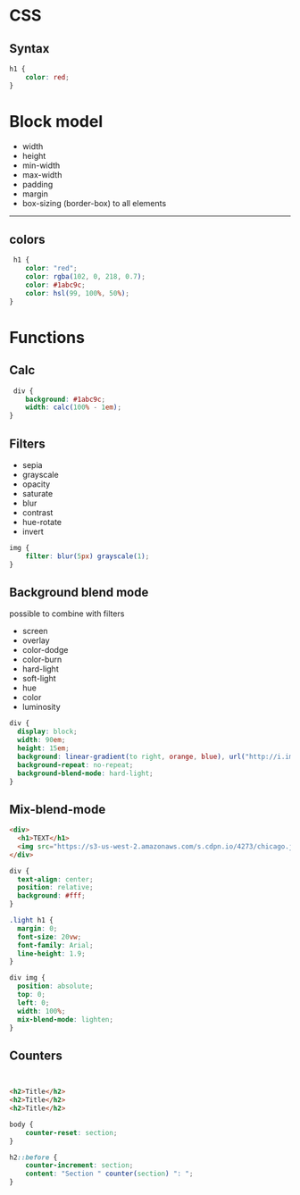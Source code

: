 # CSS


## Syntax
```css
h1 {
    color: red;
}

```
# Block model
* width
* height
* min-width
* max-width
* padding
* margin
* box-sizing (border-box) to all elements

----------------------------------------------------------------------
## colors
```css
 h1 {
    color: "red";
    color: rgba(102, 0, 218, 0.7);
    color: #1abc9c;
    color: hsl(99, 100%, 50%);
}
```

# Functions

## Calc
```css
 div {
    background: #1abc9c;
    width: calc(100% - 1em);
}
```

## Filters 
* sepia
* grayscale
* opacity
* saturate
* blur
* contrast
* hue-rotate
* invert
```css
img {
    filter: blur(5px) grayscale(1);
}
```

## Background blend mode
possible to combine with filters
* screen
* overlay
* color-dodge
* color-burn
* hard-light
* soft-light
* hue
* color
* luminosity

```css
div {
  display: block;
  width: 90em;
  height: 15em;
  background: linear-gradient(to right, orange, blue), url("http://i.imgur.com/ndjf9K9.jpg");
  background-repeat: no-repeat;
  background-blend-mode: hard-light;
}
```


## Mix-blend-mode
```html
<div>
  <h1>TEXT</h1>
  <img src="https://s3-us-west-2.amazonaws.com/s.cdpn.io/4273/chicago.jpg">
</div>

```

```css
div {
  text-align: center;
  position: relative;
  background: #fff;
}

.light h1 {
  margin: 0;
  font-size: 20vw;
  font-family: Arial;
  line-height: 1.9;
}

div img {
  position: absolute;
  top: 0;
  left: 0;
  width: 100%;
  mix-blend-mode: lighten;
}


```

## Counters

```html


<h2>Title</h2>
<h2>Title</h2>
<h2>Title</h2>
```

```css
body {
    counter-reset: section;
}

h2::before {
    counter-increment: section;
    content: "Section " counter(section) ": ";
}
```



